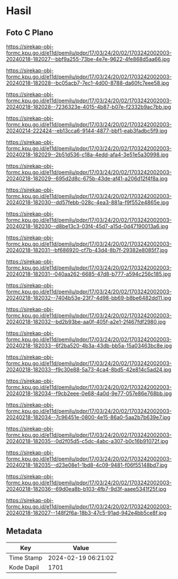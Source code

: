 # Hasil

## Foto C Plano

https://sirekap-obj-formc.kpu.go.id/e11d/pemilu/pdpr/17/03/24/20/02/1703242002003-20240218-182027--bbf9a255-73be-4e7e-9622-4fe868d5aa66.jpg

https://sirekap-obj-formc.kpu.go.id/e11d/pemilu/pdpr/17/03/24/20/02/1703242002003-20240218-182028--bc05acb7-7ec1-4d00-8788-da60fc7eee58.jpg

https://sirekap-obj-formc.kpu.go.id/e11d/pemilu/pdpr/17/03/24/20/02/1703242002003-20240218-182028--7236323e-4015-4b87-b07e-f2332b9ac7bb.jpg

https://sirekap-obj-formc.kpu.go.id/e11d/pemilu/pdpr/17/03/24/20/02/1703242002003-20240214-222424--eb13cca6-9144-4877-bbf1-eab3fadbc5f9.jpg

https://sirekap-obj-formc.kpu.go.id/e11d/pemilu/pdpr/17/03/24/20/02/1703242002003-20240218-182029--2b51d536-c18a-4edd-afa4-3e51e5a30998.jpg

https://sirekap-obj-formc.kpu.go.id/e11d/pemilu/pdpr/17/03/24/20/02/1703242002003-20240218-182029--695d2d8c-675b-43de-af41-a206d12f4f8a.jpg

https://sirekap-obj-formc.kpu.go.id/e11d/pemilu/pdpr/17/03/24/20/02/1703242002003-20240218-182030--dd57febb-028c-4ea3-881a-f9f552e4865e.jpg

https://sirekap-obj-formc.kpu.go.id/e11d/pemilu/pdpr/17/03/24/20/02/1703242002003-20240218-182030--d8be13c3-03f4-45d7-a15d-0d47190013a6.jpg

https://sirekap-obj-formc.kpu.go.id/e11d/pemilu/pdpr/17/03/24/20/02/1703242002003-20240218-182031--bf686920-cf7b-43d4-8b7f-29382e8085f7.jpg

https://sirekap-obj-formc.kpu.go.id/e11d/pemilu/pdpr/17/03/24/20/02/1703242002003-20240218-182031--040aa262-6685-47d8-b777-a594c256c185.jpg

https://sirekap-obj-formc.kpu.go.id/e11d/pemilu/pdpr/17/03/24/20/02/1703242002003-20240218-182032--7404b53e-23f7-4d98-bb69-b8be6482dd11.jpg

https://sirekap-obj-formc.kpu.go.id/e11d/pemilu/pdpr/17/03/24/20/02/1703242002003-20240218-182032--bd2b93be-aa0f-405f-a2e1-2f467fdf2980.jpg

https://sirekap-obj-formc.kpu.go.id/e11d/pemilu/pdpr/17/03/24/20/02/1703242002003-20240218-182033--6f2ba520-4b3a-43db-bb5a-15a03463bc8e.jpg

https://sirekap-obj-formc.kpu.go.id/e11d/pemilu/pdpr/17/03/24/20/02/1703242002003-20240218-182033--f9c30e88-5a73-4ca4-8bd5-42e814c5ad24.jpg

https://sirekap-obj-formc.kpu.go.id/e11d/pemilu/pdpr/17/03/24/20/02/1703242002003-20240218-182034--f9cb2eee-0e68-4a0d-9e77-057e86e768bb.jpg

https://sirekap-obj-formc.kpu.go.id/e11d/pemilu/pdpr/17/03/24/20/02/1703242002003-20240218-182034--7c96451e-0800-4e15-86a0-5aa2b7b639e7.jpg

https://sirekap-obj-formc.kpu.go.id/e11d/pemilu/pdpr/17/03/24/20/02/1703242002003-20240218-182035--0d2f05d5-c5dc-4abc-a307-b0c16b91072f.jpg

https://sirekap-obj-formc.kpu.go.id/e11d/pemilu/pdpr/17/03/24/20/02/1703242002003-20240218-182035--d23e08e1-1bd8-4c09-9481-f06f55148bd7.jpg

https://sirekap-obj-formc.kpu.go.id/e11d/pemilu/pdpr/17/03/24/20/02/1703242002003-20240218-182036--69d0ea8b-b103-4fb7-9d3f-aaee5341f25f.jpg

https://sirekap-obj-formc.kpu.go.id/e11d/pemilu/pdpr/17/03/24/20/02/1703242002003-20240218-182027--148f2f6a-18b3-47c5-91ad-942e4bb5ce8f.jpg


## Metadata

| Key        | Value               |
| ---------- | ------------------- |
| Time Stamp | 2024-02-19 06:21:02 |
| Kode Dapil | 1701                |




